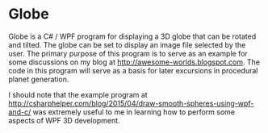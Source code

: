 # Globe

Globe is a C# / WPF program for displaying a 3D globe that can be rotated and tilted.  The globe can be set to display an image file selected by the user.  The primary purpose of this program is to serve as an example for some discussions on my blog at http://awesome-worlds.blogspot.com.  The code in this program will serve as a basis for later excursions in procedural planet generation.

I should note that the example program at http://csharphelper.com/blog/2015/04/draw-smooth-spheres-using-wpf-and-c/ was extremely useful to me in learning how to perform some aspects of WPF 3D development.
